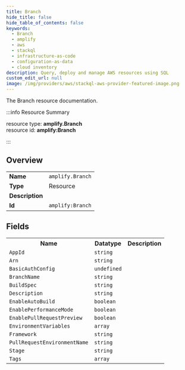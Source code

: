 ```yaml
---
title: Branch
hide_title: false
hide_table_of_contents: false
keywords:
  - Branch
  - amplify
  - aws
  - stackql
  - infrastructure-as-code
  - configuration-as-data
  - cloud inventory
description: Query, deploy and manage AWS resources using SQL
custom_edit_url: null
image: /img/providers/aws/stackql-aws-provider-featured-image.png
---
```

The Branch resource documentation.

:::info Resource Summary

<div class="row">
<div class="providerDocColumn">
<span>resource type:&nbsp;<b>amplify.Branch</b></span><br />
<span>resource id:&nbsp;<b>amplify:Branch</b></span><br />
</div>
</div>

:::

## Overview
<table><tbody>
<tr><td><b>Name</b></td><td><code>amplify.Branch</code></td></tr>
<tr><td><b>Type</b></td><td>Resource</td></tr>
<tr><td><b>Description</b></td><td></td></tr>
<tr><td><b>Id</b></td><td><code>amplify:Branch</code></td></tr>
</tbody></table>

## Fields
<table><tbody>
<tr><th>Name</th><th>Datatype</th><th>Description</th></tr>
<tr><td><code>AppId</code></td><td><code>string</code></td><td></td></tr><tr><td><code>Arn</code></td><td><code>string</code></td><td></td></tr><tr><td><code>BasicAuthConfig</code></td><td><code>undefined</code></td><td></td></tr><tr><td><code>BranchName</code></td><td><code>string</code></td><td></td></tr><tr><td><code>BuildSpec</code></td><td><code>string</code></td><td></td></tr><tr><td><code>Description</code></td><td><code>string</code></td><td></td></tr><tr><td><code>EnableAutoBuild</code></td><td><code>boolean</code></td><td></td></tr><tr><td><code>EnablePerformanceMode</code></td><td><code>boolean</code></td><td></td></tr><tr><td><code>EnablePullRequestPreview</code></td><td><code>boolean</code></td><td></td></tr><tr><td><code>EnvironmentVariables</code></td><td><code>array</code></td><td></td></tr><tr><td><code>Framework</code></td><td><code>string</code></td><td></td></tr><tr><td><code>PullRequestEnvironmentName</code></td><td><code>string</code></td><td></td></tr><tr><td><code>Stage</code></td><td><code>string</code></td><td></td></tr><tr><td><code>Tags</code></td><td><code>array</code></td><td></td></tr>
</tbody></table>